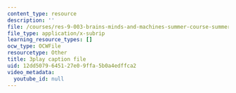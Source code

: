 ```yaml
---
content_type: resource
description: ''
file: /courses/res-9-003-brains-minds-and-machines-summer-course-summer-2015/12dd5079645127e09ffa5b0a4edffca2_IeD8VXfqPyQ.srt
file_type: application/x-subrip
learning_resource_types: []
ocw_type: OCWFile
resourcetype: Other
title: 3play caption file
uid: 12dd5079-6451-27e0-9ffa-5b0a4edffca2
video_metadata:
  youtube_id: null
---
```

